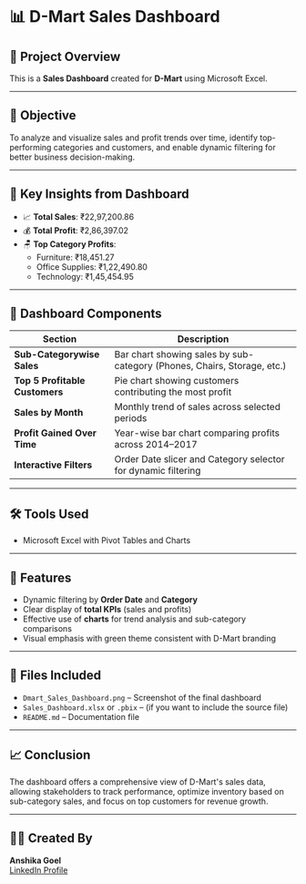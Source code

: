 # 📊 D-Mart Sales Dashboard

## 🧾 Project Overview
This is a **Sales Dashboard** created for **D-Mart** using Microsoft Excel.

---

## 🎯 Objective
To analyze and visualize sales and profit trends over time, identify top-performing categories and customers, and enable dynamic filtering for better business decision-making.

---

## 📂 Key Insights from Dashboard
- 📈 **Total Sales**: ₹22,97,200.86  
- 💰 **Total Profit**: ₹2,86,397.02  
- 🪑 **Top Category Profits**:
  - Furniture: ₹18,451.27
  - Office Supplies: ₹1,22,490.80
  - Technology: ₹1,45,454.95

---

## 📌 Dashboard Components

| Section                      | Description                                                                 |
|-----------------------------|-----------------------------------------------------------------------------|
| **Sub-Categorywise Sales**  | Bar chart showing sales by sub-category (Phones, Chairs, Storage, etc.)     |
| **Top 5 Profitable Customers** | Pie chart showing customers contributing the most profit                     |
| **Sales by Month**          | Monthly trend of sales across selected periods                              |
| **Profit Gained Over Time** | Year-wise bar chart comparing profits across 2014–2017                      |
| **Interactive Filters**     | Order Date slicer and Category selector for dynamic filtering               |

---

## 🛠 Tools Used
- Microsoft Excel with Pivot Tables and Charts  
---

## 📎 Features
- Dynamic filtering by **Order Date** and **Category**
- Clear display of **total KPIs** (sales and profits)
- Effective use of **charts** for trend analysis and sub-category comparisons
- Visual emphasis with green theme consistent with D-Mart branding

---

## 📁 Files Included
- `Dmart_Sales_Dashboard.png` – Screenshot of the final dashboard
- `Sales_Dashboard.xlsx` or `.pbix` – (if you want to include the source file)
- `README.md` – Documentation file

---

## 📈 Conclusion
The dashboard offers a comprehensive view of D-Mart's sales data, allowing stakeholders to track performance, optimize inventory based on sub-category sales, and focus on top customers for revenue growth.

---

## 🧑‍💼 Created By
**Anshika Goel**  
[LinkedIn Profile](https://www.linkedin.com/in/anshika-goel-919463334)

